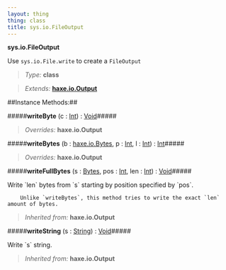 ```yaml
---
layout: thing
thing: class
title: sys.io.FileOutput
---
```

**sys.io.FileOutput**
<p>Use <code>sys.io.File.write</code> to create a <code>FileOutput</code>
</p>



> *Type:* **class**

> *Extends:* **[haxe.io.Output](Output)**




##Instance Methods:##


#####**writeByte** (c : <a href="../../Int.html" class="type">Int</a>) : <a href="../../Void.html" class="type">Void</a>#####

> *Overrides:* **haxe.io.Output**



#####**writeBytes** (b : <a href="../../haxe/io/Bytes.html" class="type">haxe.io.Bytes</a>, p : <a href="../../Int.html" class="type">Int</a>, l : <a href="../../Int.html" class="type">Int</a>) : <a href="../../Int.html" class="type">Int</a>#####

> *Overrides:* **haxe.io.Output**



#####**writeFullBytes** (s : <a href="../../haxe/io/Bytes.html" class="type">Bytes</a>, pos : <a href="../../Int.html" class="type">Int</a>, len : <a href="../../Int.html" class="type">Int</a>) : <a href="../../Void.html" class="type">Void</a>#####
<p>Write `len` bytes from `s` starting by position specified by `pos`.

		Unlike `writeBytes`, this method tries to write the exact `len` amount of bytes.
</p>

> *Inherited from:* **haxe.io.Output**









#####**writeString** (s : <a href="../../String.html" class="type">String</a>) : <a href="../../Void.html" class="type">Void</a>#####
<p>Write `s` string.
</p>

> *Inherited from:* **haxe.io.Output**









